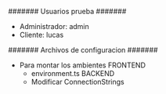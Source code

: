####### Usuarios prueba #######
- Administrador: admin
- Cliente: lucas


####### Archivos de configuracion #######
- Para montar los ambientes
  FRONTEND
  - environment.ts
  BACKEND
  - Modificar ConnectionStrings
  
